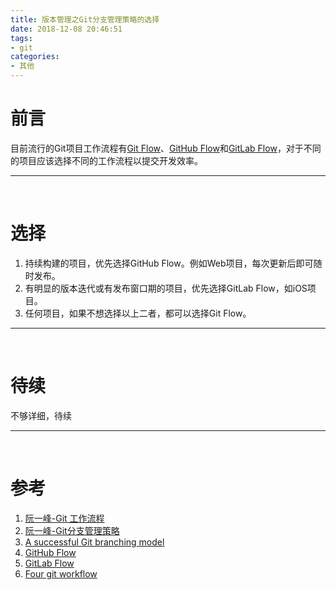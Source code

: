 ```yaml
---
title: 版本管理之Git分支管理策略的选择
date: 2018-12-08 20:46:51
tags:
- git
categories:
- 其他
---
```


# 前言

目前流行的Git项目工作流程有[Git Flow](https://nvie.com/posts/a-successful-git-branching-model/)、[GitHub Flow](https://guides.github.com/introduction/flow/index.html)和[GitLab Flow](https://docs.gitlab.com/ee/workflow/gitlab_flow.html)，对于不同的项目应该选择不同的工作流程以提交开发效率。

----

<br>

# 选择

1. 持续构建的项目，优先选择GitHub Flow。例如Web项目，每次更新后即可随时发布。
2. 有明显的版本迭代或有发布窗口期的项目，优先选择GitLab Flow，如iOS项目。
3. 任何项目，如果不想选择以上二者，都可以选择Git Flow。

-----

<br>

# 待续

不够详细，待续

----

<br>

# 参考

1. [阮一峰-Git 工作流程](http://www.ruanyifeng.com/blog/2015/12/git-workflow.html)
2. [阮一峰-Git分支管理策略](http://www.ruanyifeng.com/blog/2012/07/git.html)
3. [A successful Git branching model](https://nvie.com/posts/a-successful-git-branching-model/)
4. [GitHub Flow](https://guides.github.com/introduction/flow/index.html)
5. [GitLab Flow](https://docs.gitlab.com/ee/workflow/gitlab_flow.html)
6. [Four git workflow](https://medium.com/@patrickporto/4-branching-workflows-for-git-30d0aaee7bf)